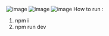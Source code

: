 ![image](https://github.com/AsNodt/PWL-Tugas-Individu-3/assets/93307988/46a024a4-65b6-4e94-9ec7-3802d0679ead)
![image](https://github.com/AsNodt/PWL-Tugas-Individu-3/assets/93307988/bb2c57e3-4610-44b6-b86b-6a436f8e8a0b)
![image](https://github.com/AsNodt/PWL-Tugas-Individu-3/assets/93307988/e43ae95d-4217-435c-8f49-70dae17b7189)
How to run :
1. npm i
2. npm run dev
